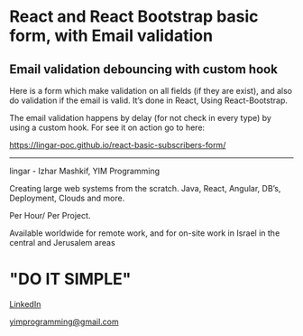 # React and React Bootstrap basic form, with Email validation
## Email validation debouncing with custom hook

Here is a form which make validation on all fields (if they are exist), and also do validation if the email is valid.
It’s done in React, Using React-Bootstrap.

The email validation happens by delay (for not check in every type) by using a custom hook.
For see it on action go to here:

https://lingar-poc.github.io/react-basic-subscribers-form/

--------------------------------------------
lingar - Izhar Mashkif, YIM Programming

Creating large web systems from the scratch.
Java, React, Angular, DB’s, Deployment, Clouds and more.

Per Hour/ Per Project.

Available worldwide for remote work, and for on-site work in Israel in the central and Jerusalem areas

# "DO IT SIMPLE"


[LinkedIn]


yimprogramming@gmail.com


[LinkedIn]: https://www.linkedin.com/in/izhar-mashkif-86a01913a/
